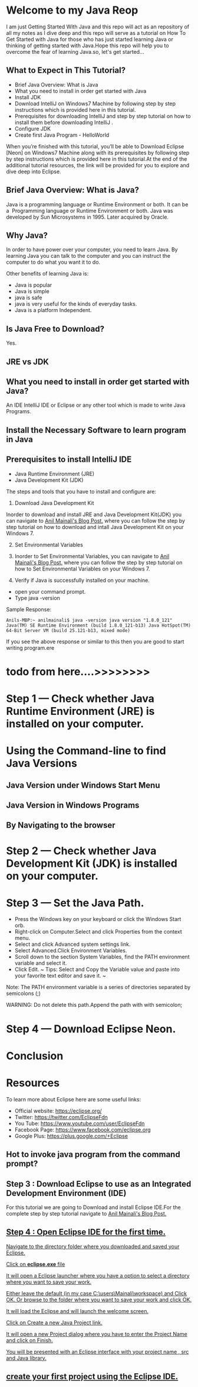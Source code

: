 # Welcome to my Java Reop
I am just Getting Started With Java and this repo will act as an repository of all my notes as I dive deep and this repo will serve as a tutorial on How To Get Started with Java for those who has just started learning Java or thinking of getting started with Java.Hope this repo will help you to overcome the fear of learning Java.so, let's get started...

## What to Expect in This Tutorial?

- Brief Java Overview: What is Java
- What you need to install in order get started with Java
- Install JDK
- Download IntelliJ on Windows7 Machine by following step by step instructions which is provided here in this tutorial.
- Prerequisites for downloading IntelliJ and step by step tutorial on how to install them before downloading IntelliJ .
- Configure JDK
- Create first Java Program - HelloWorld

When you’re finished with this tutorial, you’ll be able to Download Eclipse [Neon] on Windows7 Machine along with its prerequisites by following step by step instructions which is provided here in this tutorial.At the end of the additional tutorial resources, the link will be provided for you to explore and dive deep into Eclipse.

## Brief Java Overview: What is Java?
Java is a programming language or Runtime Environment or both. It can be a  Programming language or Runtime Environment or both. Java was developed by Sun Microsystems in 1995. Later acquired by Oracle.

## Why Java?
In order to have power over your computer, you need to learn Java. By learning Java you can talk to the computer and you can instruct the computer to do what you want it to do.

Other benefits of learning Java is:

- Java is popular
- Java is simple
- java is safe
- java is very useful for the kinds of everyday tasks.
- Java is a platform Independent.

## Is Java Free to Download?
Yes.

## JRE vs JDK
## What you need to install in order get started with Java?
An IDE IntelliJ IDE or Eclipse or any other tool which is made to write Java Programs.

## Install the Necessary Software to learn program in Java

## Prerequisites to install IntelliJ IDE
- Java Runtime Environment (JRE)
- Java Development Kit (JDK)

The steps and tools that you have to install and configure are:

1. Download Java Development Kit 

Inorder to download and install JRE and Java Development Kit(JDK) you can navigate to <a href="http://softwaretestingcafe.com/how-to-download-and-install-java-development-kit-jdk/"> Anil Mainali's Blog Post.</a> where you can follow the step by step tutorial on how to download and intall Java Development Kit on your Windows 7.

2. Set Environmental Variables
3. Inorder to Set Environmental Variables, you can navigate to <a href="http://softwaretestingcafe.com/how-to-set-the-path-and-environment-variables-in-windows-7/?preview=true"> Anil Mainali's Blog Post.</a> where you can follow the step by step tutorial on how to Set Environmental Variables on your Windows 7.

4. Verify if Java is successfully installed on your machine.
- open your command prompt.
- Type java -version

Sample Response:

`Anils-MBP:~ anilmainali$ java -version
java version "1.8.0_121"
Java(TM) SE Runtime Environment (build 1.8.0_121-b13)
Java HotSpot(TM) 64-Bit Server VM (build 25.121-b13, mixed mode)
`

If you see the above response or similar to this then you are good to start writing program.ere

# todo from here....>>>>>>>>

# Step 1 — Check whether Java Runtime Environment (JRE) is installed on your computer.
# Using the Command-line to find Java Versions

## Java Version under Windows Start Menu
## Java Version in Windows Programs
## By Navigating to the browser

# Step 2 — Check whether Java Development Kit (JDK) is installed on your computer.
# Step 3 — Set the Java Path.
- Press the Windows key on your keyboard or click the Windows Start orb.
- Right-click on Computer.Select and click Properties from the context menu.
- Select and click Advanced system settings link.
- Select Advanced.Click Environment Variables.
- Scroll down to the section System Variables, find the PATH environment variable and select it.
- Click Edit.
~
Tips: Select and Copy the Variable value and paste into your favorite text editor and save it.
~

Note: The PATH environment variable is a series of directories separated by semicolons (;)

WARNING: Do not delete this path.Append the path with with semicolon;



# Step 4 — Download Eclipse Neon.

# Conclusion
# Resources
To learn more about Eclipse here are some useful links:

- Official website: https://eclipse.org/
- Twitter: https://twitter.com/EclipseFdn
- You Tube: https://www.youtube.com/user/EclipseFdn
- Facebook Page: https://www.facebook.com/eclipse.org
- Google Plus: https://plus.google.com/+Eclipse





## Hot to invoke java program from the command prompt? 


## Step 3 : Download Eclipse to use as an Integrated Development Environment (IDE)
For this tutorial we are going to Download and install Eclipse IDE.For the complete step by step tutorial navigate to <a href="http://softwaretestingcafe.com/how-to-download-eclipse-neon-on-windows-7/"> Anil Mainali's Blog Post.

## Step 4 : Open Eclipse IDE for the first time.
Navigate to the directory folder where you downloaded and saved your Eclipse.

Click on **eclipse.exe** file

It will open a Eclipse launcher where you have a option to select a directory where you want to save your work.

Either leave the default (in my case C:\users\Mainali\workspace) and Click OK. Or browse to the folder where you want to save your work and click OK.

It will load the Eclipse and will launch the welcome screen.

Click on Create a new Java Project link.

It will open a new Project dialog where you have to enter the Project Name and click on Finish.

You will be presented with an Eclipse interface with your project name , src and Java library.

## create your first project using the Eclipse IDE.





